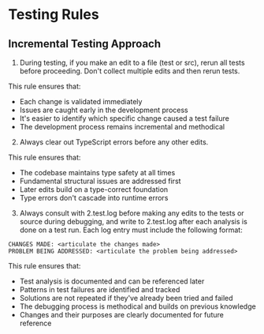# Testing Rules

## Incremental Testing Approach

1. During testing, if you make an edit to a file (test or src), rerun all tests before proceeding. Don't collect multiple edits and then rerun tests.

This rule ensures that:
- Each change is validated immediately
- Issues are caught early in the development process
- It's easier to identify which specific change caused a test failure
- The development process remains incremental and methodical

2. Always clear out TypeScript errors before any other edits.

This rule ensures that:
- The codebase maintains type safety at all times
- Fundamental structural issues are addressed first
- Later edits build on a type-correct foundation
- Type errors don't cascade into runtime errors

3. Always consult with 2.test.log before making any edits to the tests or source during debugging, and write to 2.test.log after each analysis is done on a test run. Each log entry must include the following format:

```
CHANGES MADE: <articulate the changes made>
PROBLEM BEING ADDRESSED: <articulate the problem being addressed>
```

This rule ensures that:
- Test analysis is documented and can be referenced later
- Patterns in test failures are identified and tracked
- Solutions are not repeated if they've already been tried and failed
- The debugging process is methodical and builds on previous knowledge
- Changes and their purposes are clearly documented for future reference
